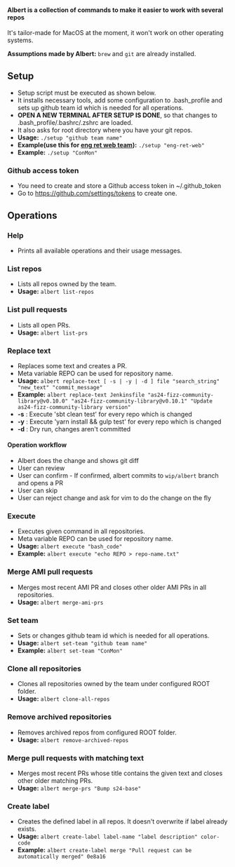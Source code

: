 #### Albert is a collection of commands to make it easier to work with several repos

It's tailor-made for MacOS at the moment, it won't work on other operating systems.

**Assumptions made by Albert:** ```brew``` and ```git``` are already installed.

## Setup
- Setup script must be executed as shown below.
- It installs necessary tools, add some configuration to .bash_profile and sets up github team id which is needed for all operations.
- **OPEN A NEW TERMINAL AFTER SETUP IS DONE**, so that changes to .bash_profile/.bashrc/.zshrc are loaded.
- It also asks for root directory where you have your git repos.
- **Usage:** ```./setup "github team name"```
- **Example(use this for [eng ret web team](https://github.com/orgs/Scout24/teams/as24-cxp-engagement-retention-web)):** ```./setup "eng-ret-web"```
- **Example:** ```./setup "ConMon"```

### Github access token
- You need to create and store a Github access token in ~/.github_token
- Go to https://github.com/settings/tokens to create one.

## Operations
### Help
- Prints all available operations and their usage messages.

### List repos
- Lists all repos owned by the team.
- **Usage:** ```albert list-repos```

### List pull requests
- Lists all open PRs.
- **Usage:** ```albert list-prs```

### Replace text
- Replaces some text and creates a PR. 
- Meta variable REPO can be used for repository name.
- **Usage:** ```albert replace-text [ -s | -y | -d ] file "search_string" "new_text" "commit_message"```
- **Example:** ```albert replace-text Jenkinsfile "as24-fizz-community-library@v0.10.0" "as24-fizz-community-library@v0.10.1" "Update as24-fizz-community-library version"```
- **-s** : Execute 'sbt clean test' for every repo which is changed
- **-y** : Execute 'yarn install && gulp test' for every repo which is changed
- **-d** : Dry run, changes aren't committed
#### Operation workflow
- Albert does the change and shows git diff
- User can review
- User can confirm - If confirmed, albert commits to `wip/albert` branch and opens a PR
- User can skip
- User can reject change and ask for vim to do the change on the fly

### Execute
- Executes given command in all repositories. 
- Meta variable REPO can be used for repository name.
- **Usage:** ```albert execute "bash_code"```
- **Example:** ```albert execute "echo REPO > repo-name.txt"```

### Merge AMI pull requests
- Merges most recent AMI PR and closes other older AMI PRs in all repositories.
- **Usage:** ```albert merge-ami-prs```

### Set team
- Sets or changes github team id which is needed for all operations.
- **Usage:** ```albert set-team "github team name"```
- **Example:** ```albert set-team "ConMon"```

### Clone all repositories
- Clones all repositories owned by the team under configured ROOT folder.
- **Usage:** ```albert clone-all-repos```

### Remove archived repositories
- Removes archived repos from configured ROOT folder.
- **Usage:** ```albert remove-archived-repos```


### Merge pull requests with matching text
- Merges most recent PRs whose title contains the given text and closes other older matching PRs.
- **Usage:** ```albert merge-prs "Bump s24-base"```

### Create label
- Creates the defined label in all repos. It doesn't overwrite if label already exists.
- **Usage:** ```albert create-label label-name "label description" color-code```
- **Example:** ```albert create-label merge "Pull request can be automatically merged" 0e8a16```
